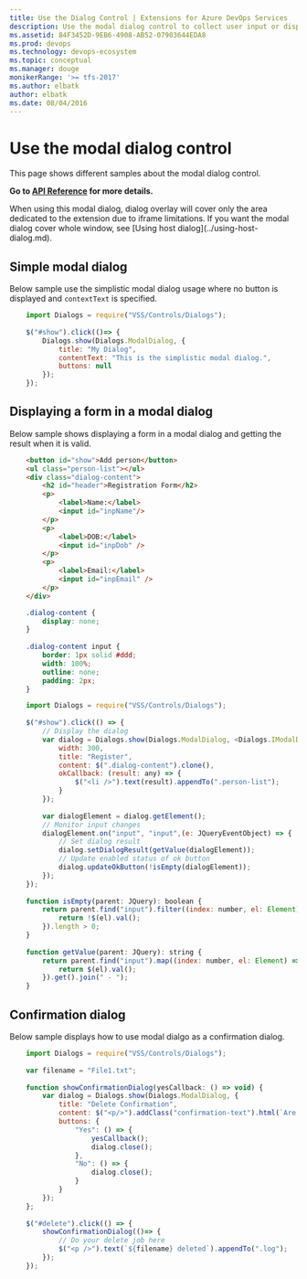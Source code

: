 ```yaml
---
title: Use the Dialog Control | Extensions for Azure DevOps Services
description: Use the modal dialog control to collect user input or display message in your app for Azure DevOps Services.
ms.assetid: 84F3452D-9EB6-4908-AB52-07903644EDA8
ms.prod: devops
ms.technology: devops-ecosystem
ms.topic: conceptual
ms.manager: douge
monikerRange: '>= tfs-2017'
ms.author: elbatk
author: elbatk
ms.date: 08/04/2016
---
```


# Use the modal dialog control

This page shows different samples about the modal dialog control.

**Go to [API Reference](../../reference/client/controls/modaldialog.md) for more details.**

<div class="alert alert-warning">
When using this modal dialog, dialog overlay will cover only the area dedicated to the extension due to iframe limitations. If you want the modal dialog cover whole window, see [Using host dialog](../using-host-dialog.md).
</div> 

<a name="basic"></a>
## Simple modal dialog
Below sample use the simplistic modal dialog usage where no button is displayed and `contextText` is specified.
``` javascript
	import Dialogs = require("VSS/Controls/Dialogs");
	
	$("#show").click(()=> {
		Dialogs.show(Dialogs.ModalDialog, {
			title: "My Dialog",
			contentText: "This is the simplistic modal dialog.",
			buttons: null
		});
	});
```

<a name="form"></a>
## Displaying a form in a modal dialog
Below sample shows displaying a form in a modal dialog and getting the result when it is valid.

``` html
	<button id="show">Add person</button>
	<ul class="person-list"></ul>
	<div class="dialog-content">
		<h2 id="header">Registration Form</h2>
		<p>
			<label>Name:</label>
			<input id="inpName"/>
		</p>
		<p>
			<label>DOB:</label>
			<input id="inpDob" />
		</p>
		<p>
			<label>Email:</label>
			<input id="inpEmail" />
		</p>
	</div>
```

``` css
	.dialog-content {
		display: none;
	}
	
	.dialog-content input {
		border: 1px solid #ddd;
		width: 100%;
		outline: none;
		padding: 2px;
	}
```

``` javascript
	import Dialogs = require("VSS/Controls/Dialogs");
	
	$("#show").click(() => {
		// Display the dialog
		var dialog = Dialogs.show(Dialogs.ModalDialog, <Dialogs.IModalDialogOptions>{
			width: 300,
			title: "Register",
			content: $(".dialog-content").clone(),
			okCallback: (result: any) => {
				$("<li />").text(result).appendTo(".person-list");
			}
		});
		
		var dialogElement = dialog.getElement();
		// Monitor input changes
		dialogElement.on("input", "input",(e: JQueryEventObject) => {
			// Set dialog result
			dialog.setDialogResult(getValue(dialogElement));
			// Update enabled status of ok button
			dialog.updateOkButton(!isEmpty(dialogElement));
		});
	});
	
	function isEmpty(parent: JQuery): boolean {
		return parent.find("input").filter((index: number, el: Element) => {
			return !$(el).val();
		}).length > 0;
	}
	
	function getValue(parent: JQuery): string {
		return parent.find("input").map((index: number, el: Element) => {
			return $(el).val();
		}).get().join(" - ");
	}
```

<a name="confirmation"></a>
## Confirmation dialog
Below sample displays how to use modal dialgo as a confirmation dialog.

``` javascript
	import Dialogs = require("VSS/Controls/Dialogs");
	
	var filename = "File1.txt";
	
	function showConfirmationDialog(yesCallback: () => void) {
		var dialog = Dialogs.show(Dialogs.ModalDialog, {
			title: "Delete Confirmation",
			content: $("<p/>").addClass("confirmation-text").html(`Are you sure you want to delete <b>${filename}</b>?`),
			buttons: {
				"Yes": () => {
					yesCallback();
					dialog.close();
				},
				"No": () => {
					dialog.close();
				}
			}
		});
	};
	
	$("#delete").click(() => {
		showConfirmationDialog(()=> {
			// Do your delete job here
			$("<p />").text(`${filename} deleted`).appendTo(".log");
		});
	});
```

